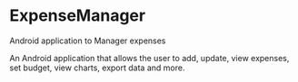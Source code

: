 # ExpenseManager
Android application to Manager expenses

An Android application that allows the user to add, update, view expenses, set budget, view charts, export data and more.

